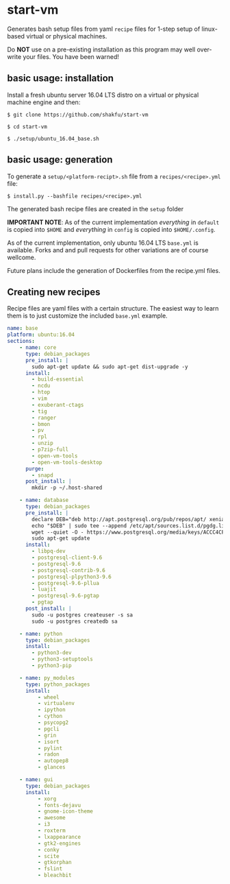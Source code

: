 # start-vm

Generates bash setup files from yaml `recipe` files for 1-step setup of linux-based virtual or physical machines.

Do **NOT** use on a pre-existing installation as this program may well over-write your files. You have been warned!




## basic usage: installation

Install a fresh ubuntu server 16.04 LTS distro on a virtual or physical machine engine and then:

```
$ git clone https://github.com/shakfu/start-vm

$ cd start-vm

$ ./setup/ubuntu_16.04_base.sh
```

## basic usage: generation

To generate a `setup/<platform-recipt>.sh` file from a `recipes/<recipe>.yml` file:

```
$ install.py --bashfile recipes/<recipe>.yml
```

The generated bash recipe files are created in the `setup` folder

**IMPORTANT NOTE**: As of the current implementation *everything* in `default` is copied into `$HOME` and *everything* in `config` is copied into `$HOME/.config`.

As of the current implementation, only ubuntu 16.04 LTS `base.yml` is available. Forks and and pull requests for other variations are of course wellcome.

Future plans include the generation of Dockerfiles from the recipe.yml files.

## Creating new recipes

Recipe files are yaml files with a certain structure. The easiest way to learn them is to just customize the included `base.yml` example.

```yaml
name: base
platform: ubuntu:16.04
sections:
    - name: core
      type: debian_packages
      pre_install: |
        sudo apt-get update && sudo apt-get dist-upgrade -y
      install:
        - build-essential
        - ncdu
        - htop
        - vim
        - exuberant-ctags
        - tig
        - ranger
        - bmon
        - pv
        - rpl
        - unzip
        - p7zip-full
        - open-vm-tools
        - open-vm-tools-desktop
      purge:
        - snapd
      post_install: |
        mkdir -p ~/.host-shared

    - name: database
      type: debian_packages
      pre_install: |
        declare DEB="deb http://apt.postgresql.org/pub/repos/apt/ xenial-pgdg main"
        echo "$DEB" | sudo tee --append /etc/apt/sources.list.d/pgdg.list
        wget --quiet -O - https://www.postgresql.org/media/keys/ACCC4CF8.asc | sudo apt-key add -
        sudo apt-get update
      install:
        - libpq-dev
        - postgresql-client-9.6
        - postgresql-9.6
        - postgresql-contrib-9.6
        - postgresql-plpython3-9.6
        - postgresql-9.6-pllua
        - luajit
        - postgresql-9.6-pgtap
        - pgtap
      post_install: |
        sudo -u postgres createuser -s sa
        sudo -u postgres createdb sa

    - name: python
      type: debian_packages
      install:
        - python3-dev
        - python3-setuptools
        - python3-pip

    - name: py_modules
      type: python_packages
      install:
          - wheel
          - virtualenv
          - ipython
          - cython
          - psycopg2
          - pgcli
          - grin
          - isort
          - pylint
          - radon
          - autopep8
          - glances

    - name: gui
      type: debian_packages
      install:
          - xorg
          - fonts-dejavu
          - gnome-icon-theme
          - awesome
          - i3
          - roxterm
          - lxappearance
          - gtk2-engines
          - conky
          - scite
          - gtkorphan
          - fslint
          - bleachbit
```
